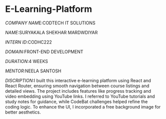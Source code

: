 # E-Learning-Platform

*COMPANY NAM*E:CODTECH IT SOLUTIONS

*NAME*:SURYAKALA SHEKHAR MARDWDIYAR

*INTERN ID*:CODHC222

*DOMAIN*:FRONT-END DEVELOPMENT

*DURATION*:4 WEEKS

*MENTOR*:NEELA SANTOSH

*DISCRIPTION*:I built this interactive e-learning platform using React and React Router, ensuring smooth navigation between course listings and detailed views. The project includes features like progress tracking and video embedding using YouTube links. I referred to YouTube tutorials and study notes for guidance, while CodeBat challenges helped refine the coding logic. To enhance the UI, I incorporated a free background image for better aesthetics.
